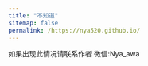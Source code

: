```yaml
---
title: "不知道"
sitemap: false
permalink: /https://nya520.github.io/
---
```


如果出现此情况请联系作者
微信:Nya_awa

